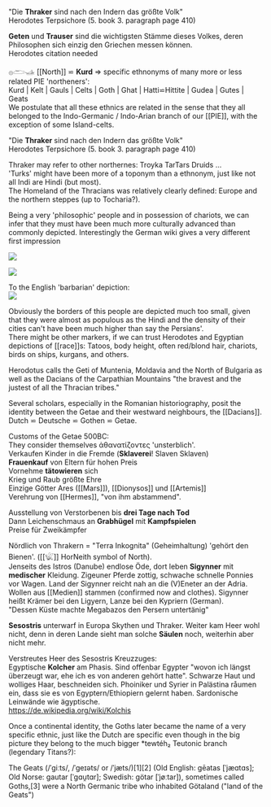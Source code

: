 "Die **Thraker** sind nach den Indern das größte Volk"  
      Herodotes Terpsichore (5. book 3. paragraph page 410)  

**Geten** und **Trauser** sind die wichtigsten Stämme dieses Volkes, deren Philosophen sich einzig den Griechen messen können.  
   Herodotes citation needed  

𓐍𓂧𓊛 [[North]] ⋍ **Kurd** => specific ethnonyms of many more or less related PIE 'northeners':  
Kurd | Kelt | Gauls | Celts | Goth | Ghat | Hatti⋍Hittite | Gudea | Gutes | Geats  
We postulate that all these ethnics are related in the sense that they all belonged to the Indo-Germanic / Indo-Arian branch of our [[PIE]], with the exception of some Island-celts.  


"Die **Thraker** sind nach den Indern das größte Volk"  
      Herodotes Terpsichore (5. book 3. paragraph page 410)  

Thraker may refer to other northernes: Troyka TarTars Druids ...  
'Turks' might have been more of a toponym than a ethnonym, just like not all Indi are Hindi (but most).  
The Homeland of the Thracians was relatively clearly defined: Europe and the northern steppes (up to Tocharia?).  

Being a very 'philosophic' people and in possession of chariots, we can infer that they must have been much more culturally advanced than commonly depicted. Interestingly the German wiki gives a very different first impression  

![](https://upload.wikimedia.org/wikipedia/commons/thumb/6/6e/Thracian_treasure_NHM_Bulgaria.JPG/440px-Thracian_treasure_NHM_Bulgaria.JPG)  

![](https://upload.wikimedia.org/wikipedia/commons/thumb/3/3f/Thracian_Horseman_Histria_Museum.jpg/440px-Thracian_Horseman_Histria_Museum.jpg)  

To the English 'barbarian' depiction:  
![](https://upload.wikimedia.org/wikipedia/commons/4/4b/Trak_peltasta.jpg)  

Obviously the borders of this people are depicted much too small, given that they were almost as populous as the Hindi and the density of their cities can't have been much higher than say the Persians'.  
There might be other markers, if we can trust Herodotes and Egyptian depictions of [[race]]s: Tatoos, body height, often red/blond hair, chariots, birds on ships, kurgans, and others.  

Herodotus calls the Geti of Muntenia, Moldavia and the North of Bulgaria as well as the Dacians of the Carpathian Mountains "the bravest and the justest of all the Thracian tribes."  

Several scholars, especially in the Romanian historiography, posit the identity between the Getae and their westward neighbours, the [[Dacians]]. Dutch ⋍ Deutsche ⋍ Gothen ⋍ Getae.  

Customs of the Getae 500BC:  
They consider themselves ἀθανατίζοντες 'unsterblich'.  
Verkaufen Kinder in die Fremde (**Sklaverei**! Slaven Sklaven)  
**Frauenkauf** von Eltern für hohen Preis  
Vornehme **tätowieren** sich  
Krieg und Raub größte Ehre  
Einzige Götter Ares ([[Mars]]), [[Dionysos]] und [[Artemis]]  
Verehrung von [[Hermes]], "von ihm abstammend".  

Ausstellung von Verstorbenen bis **drei Tage nach Tod**  
Dann Leichenschmaus an **Grabhügel** mit **Kampfspielen**  
Preise für Zweikämpfer  


Nördlich von Thrakern = "Terra Inkognita" (Geheimhaltung) 'gehört den Bienen'.  ([[𓆤]] HorNeith symbol of North).  
Jenseits des Istros (Danube) endlose Öde, dort leben **Sigynner** mit **medischer** Kleidung. Zigeuner Pferde zottig, schwache schnelle Ponnies vor Wagen. Land der Sigynner reicht nah an die (V)Eneter an der Adria. Wollen aus [[Medien]] stammen (confirmed now and clothes). Sigynner heißt Krämer bei den Ligyern, Lanze bei den Kypriern (German).  
"Dessen Küste machte Megabazos den Persern untertänig"  

**Sesostris** unterwarf in Europa Skythen und Thraker. Weiter kam Heer wohl nicht, denn in deren Lande sieht man solche **Säulen** noch, weiterhin aber nicht mehr.  

Verstreutes Heer des Sesostris Kreuzzuges:  
Egyptische **Kolcher** am Phasis. Sind offenbar Egypter "wovon ich längst überzeugt war, ehe ich es von anderen gehört hatte". Schwarze Haut und wolliges Haar, beschneiden sich. Phoiniker und Syrier in Palästina råumen ein, dass sie es von Egyptern/Ethiopiern gelernt haben. Sardonische Leinwände wie ägyptische.  
https://de.wikipedia.org/wiki/Kolchis  

Once a continental identity, the Goths later became the name of a very specific ethnic, just like the Dutch are specific even though in the big picture they belong to the much bigger *tewtéh₂ Teutonic branch (legendary Titans?):  

The Geats (/ˈɡiːts/, /ˈɡeɪəts/ or /ˈjæts/)[1][2] (Old English: gēatas [ˈjæɑtɑs]; Old Norse: gautar [ˈɡɑu̯tɑr]; Swedish: götar [ˈjøːtar]), sometimes called Goths,[3] were a North Germanic tribe who inhabited Götaland ("land of the Geats")  